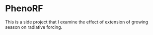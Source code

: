 PhenoRF
=======
This is a side project that I examine the effect of extension of growing season on radiative forcing.
